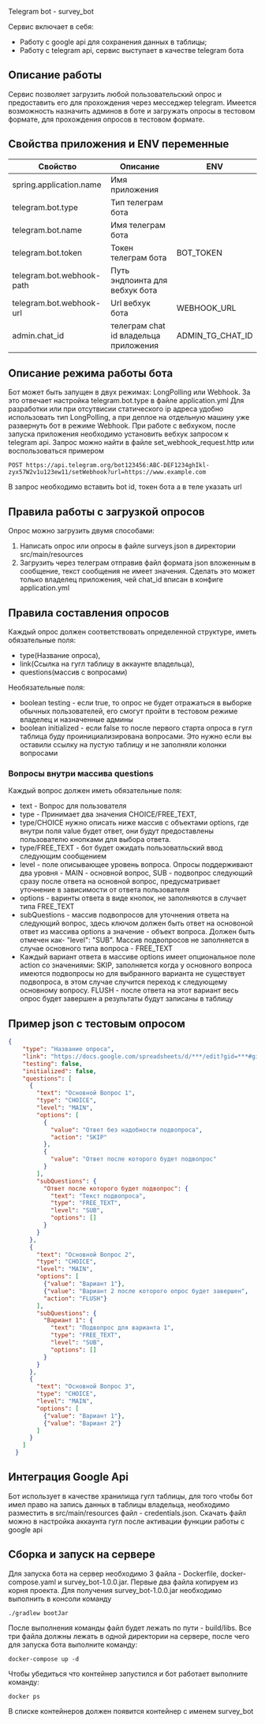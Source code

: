 Telegram bot - survey_bot

Сервис включает в себя:
* Работу с google api для сохранения данных в таблицы;
* Работу с telegram api, сервис выступает в качестве telegram бота

## Описание работы

Сервис позволяет загрузить любой пользовательский опрос и предоставить его для прохождения через месседжер telegram.
Имеется возможность назначить админов в боте и загружать опросы в тестовом формате, для прохождения опросов в тестовом формате.

## Свойства приложения и ENV переменные

| Свойство                  | Описание                              | ENV              |
|---------------------------|---------------------------------------|------------------|
| spring.application.name   | Имя приложения                        |                  |
| telegram.bot.type         | Тип телеграм бота                     |                  |
| telegram.bot.name         | Имя телеграм бота                     |                  |
| telegram.bot.token        | Токен телеграм бота                   | BOT_TOKEN        |
| telegram.bot.webhook-path | Путь эндпоинта для вебхук бота        |                  |
| telegram.bot.webhook-url  | Url вебхук бота                       | WEBHOOK_URL      |
| admin.chat_id             | телеграм chat id владельца приложения | ADMIN_TG_CHAT_ID |


## Описание режима работы бота
Бот может быть запущен в двух режимах: LongPolling или Webhook. За это отвечает настройка telegram.bot.type в файле application.yml
Для разработки или при отсутвисии статического ip адреса удобно использовать тип LongPolling, а при деплое на отдельную машину уже развернуть бот в режиме Webhook.
При работе с вебхуком, после запуска приложения необходимо установить вебхук запросом к telegram api. Запрос можно найти в файле set_webhook_request.http
или воспользоваться примером
```
POST https://api.telegram.org/bot123456:ABC-DEF1234ghIkl-zyx57W2v1u123ew11/setWebhook?url=https://www.example.com
```
В запрос необходимо вставить bot id, токен бота а в теле указать url

## Правила работы с загрузкой опросов
Опрос можно загрузить двумя способами:
1. Написать опрос или опросы в файле surveys.json в директории src/main/resources
2. Загрузить через телеграм отправив файл формата json вложенным в сообщение, текст сообщения не имеет значения. 
Сделать это может только владелец приложения, чей chat_id вписан в конфиге application.yml

## Правила составления опросов
Каждый опрос должен соответствовать определенной структуре, иметь обязательные поля: 
* type(Название опроса), 
* link(Ссылка на гугл таблицу в аккаунте владельца), 
* questions(массив с вопросами)

Необязательные поля:
* boolean testing - если true, то опрос не будет отражаться в выборке обычных пользователей, его смогут пройти в тестовом режиме владелец и назначенные админы
* boolean initialized - если false то после первого старта опроса в гугл таблица буду проинициализирована вопросами. Это нужно если вы оставили ссылку на пустую таблицу и не заполняли колонки вопросами

### Вопросы внутри массива questions
Каждый вопрос должен иметь обязательные поля:
* text - Вопрос для пользователя
* type - Принимает два значения CHOICE/FREE_TEXT,  
* type/CHOICE нужно описать ниже массив c объектами options, где внутри поля value будет ответ,  они будут предоставлены пользователю кнопками для выбора ответа. 
* type/FREE_TEXT - бот будет ожидать пользоватльский ввод следующим сообщением
* level - поле описывающее уровень вопроса. Опросы поддерживают два уровня - MAIN - основной вопрос, SUB - подвопрос следующий сразу после ответа на основной вопрос, предусматривает уточнение в зависимости от ответа пользователя 
* options - варинты ответа в виде кнопок, не заполняются в случает типа FREE_TEXT
* subQuestions - массив подвопросов для уточнения ответа на следующий вопрос, здесь ключом должен быть ответ на основоной ответ из массива options а значение - объект вопроса. Должен быть отмечен как- "level": "SUB".  Массив подвопросов не заполняется в случае основного типа вопроса - FREE_TEXT 
* Каждый вариант ответа в массиве options имеет опциональное поле action со значениями: SKIP, заполняется когда у основного вопроса имеются подвопросы но для выбранного варианта не существует подвопроса, в этом случае случится переход к следующему основному вопросу. FLUSH - после ответа на этот вариант весь опрос будет завершен а результаты будут записаны в таблицу

## Пример json c тестовым опросом
```json
{
    "type": "Название опроса",
    "link": "https://docs.google.com/spreadsheets/d/***/edit?gid=***#gid=***",
    "testing": false,
    "initialized": false,
    "questions": [
      {
        "text": "Основной Вопрос 1",
        "type": "CHOICE",
        "level": "MAIN",
        "options": [
          {
            "value": "Ответ без надобности подвопроса",
            "action": "SKIP"
          },
          {
            "value": "Ответ после которого будет подвопрос"
          }
        ],
        "subQuestions": {
          "Ответ после которого будет подвопрос": {
            "text": "Текст подвопроса",
            "type": "FREE_TEXT",
            "level": "SUB",
            "options": []
          }
        }
      },
      {
        "text": "Основной Вопрос 2",
        "type": "CHOICE",
        "level": "MAIN",
        "options": [
          {"value": "Вариант 1"},
          {"value": "Вариант 2 после которого опрос будет завершен",
          "action": "FLUSH"} 
        ],
        "subQuestions": {
          "Вариант 1": {
            "text": "Подвопрос для варианта 1",
            "type": "FREE_TEXT",
            "level": "SUB",
            "options": []
          }
        }
      },
      {
        "text": "Основной Вопрос 3",
        "type": "CHOICE",
        "level": "MAIN",
        "options": [
          {"value": "Вариант 1"},
          {"value": "Вариант 2"}
        ]
      }
    ]
  }
```

## Интеграция Google Api
Бот использует в качестве хранилища гугл таблицы, для того чтобы бот имел право на запись данных в таблицы владельца, необходимо разместить в src/main/resources файл - credentials.json.
Скачать файл можно в настройка аккаунта гугл после активации функции работы с google api

## Сборка и запуск на сервере
Для запуска бота на сервер необходимо 3 файла - Dockerfile, docker-compose.yaml и survey_bot-1.0.0.jar.
Первые два файла копируем из корня проекта. Для получения survey_bot-1.0.0.jar необходимо выполнить в консоли команду
```
./gradlew bootJar      
```
После выполнения команды файл будет лежать по пути - build/libs.
Все три файла должны лежать в одной директории на сервере, после чего для запуска бота выполните команду:
```
docker-compose up -d          
```
Чтобы убедиться что контейнер запустился и бот работает выполните команду:
```
docker ps 
```
В списке контейнеров должен появится контейнер с именем survey_bot